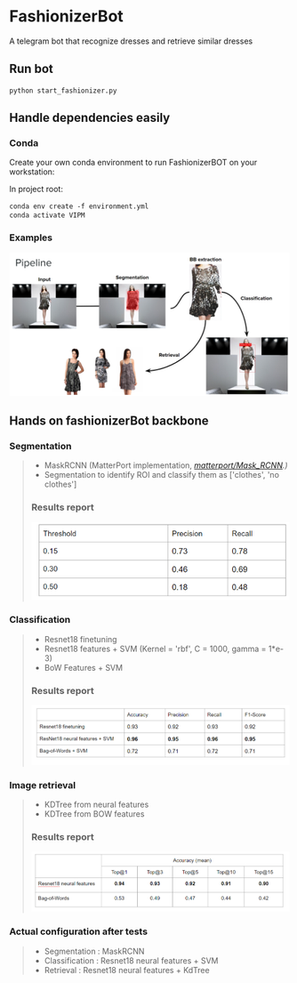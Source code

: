# FashionizerBot
A telegram bot that recognize dresses and retrieve similar dresses

## Run bot
```
python start_fashionizer.py
```

## Handle dependencies easily

### Conda
Create your own conda environment to run FashionizerBOT on your workstation:

In project root:
```
conda env create -f environment.yml
conda activate VIPM
```

### Examples

![Pipeline example](/Image/pipeline.png "Pipeline")

## Hands on fashionizerBot backbone

### Segmentation

>
> - MaskRCNN (MatterPort implementation, *[matterport/Mask_RCNN](https://github.com/matterport/Mask_RCNN).)* 
> - Segmentation to identify ROI and classify them as ['clothes', 'no clothes']
>
> ### Results report
> ![Segmentation Report](/Image/MaskRCNN_Report.png "MaskRCNN, results on test set.")

### Classification

>
> - Resnet18 finetuning 
> - Resnet18 features + SVM (Kernel = 'rbf', C = 1000, gamma = 1*e-3)
> - BoW Features + SVM
> ### Results report
> ![Classification Report](/Image/Classification_Report.png "Resnet18 neural features + SVM, results on test set.")


### Image retrieval

>
> - KDTree from neural features
> - KDTree from BOW features
> ### Results report
> ![Segmentation Report](/Image/KDTree_Report.png "MaskRCNN, results on test set.")


### Actual configuration after tests

>
> - Segmentation : MaskRCNN
> - Classification : Resnet18 neural features + SVM
> - Retrieval : Resnet18 neural features + KdTree